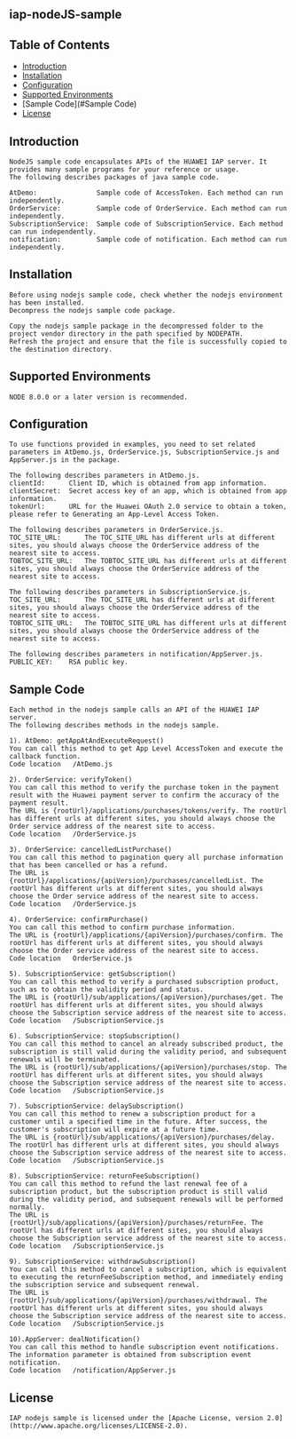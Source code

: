 ## iap-nodeJS-sample


## Table of Contents

 * [Introduction](#introduction)
 * [Installation](#installation)
 * [Configuration ](#configuration )
 * [Supported Environments](#supported-environments)
 * [Sample Code](#Sample Code)
 * [License](#license)
 
 
## Introduction
    NodeJS sample code encapsulates APIs of the HUAWEI IAP server. It provides many sample programs for your reference or usage.
    The following describes packages of java sample code.
    
    AtDemo:               Sample code of AccessToken. Each method can run independently.
    OrderService:         Sample code of OrderService. Each method can run independently.
    SubscriptionService:  Sample code of SubscriptionService. Each method can run independently.
    notification:         Sample code of notification. Each method can run independently.

## Installation
    Before using nodejs sample code, check whether the nodejs environment has been installed. 
    Decompress the nodejs sample code package.
    
    Copy the nodejs sample package in the decompressed folder to the project vendor directory in the path specified by NODEPATH.
    Refresh the project and ensure that the file is successfully copied to the destination directory.
    
## Supported Environments
	NODE 8.0.0 or a later version is recommended.    
    
## Configuration
    To use functions provided in examples, you need to set related parameters in AtDemo.js, OrderService.js, SubscriptionService.js and AppServer.js in the package.
    
    The following describes parameters in AtDemo.js.
    clientId:      Client ID, which is obtained from app information.
    clientSecret:  Secret access key of an app, which is obtained from app information.
    tokenUrl:      URL for the Huawei OAuth 2.0 service to obtain a token, please refer to Generating an App-Level Access Token.
    
    The following describes parameters in OrderService.js.
    TOC_SITE_URL:      The TOC_SITE_URL has different urls at different sites, you should always choose the OrderService address of the nearest site to access.
    TOBTOC_SITE_URL:   The TOBTOC_SITE_URL has different urls at different sites, you should always choose the OrderService address of the nearest site to access. 

    The following describes parameters in SubscriptionService.js.
    TOC_SITE_URL:      The TOC_SITE_URL has different urls at different sites, you should always choose the OrderService address of the nearest site to access.
    TOBTOC_SITE_URL:   The TOBTOC_SITE_URL has different urls at different sites, you should always choose the OrderService address of the nearest site to access. 
    
    The following describes parameters in notification/AppServer.js.
    PUBLIC_KEY:    RSA public key.

## Sample Code
    Each method in the nodejs sample calls an API of the HUAWEI IAP server.
    The following describes methods in the nodejs sample.
    
    1). AtDemo: getAppAtAndExecuteRequest()
    You can call this method to get App Level AccessToken and execute the callback function.
    Code location   /AtDemo.js
    
    2). OrderService: verifyToken()
    You can call this method to verify the purchase token in the payment result with the Huawei payment server to confirm the accuracy of the payment result.
    The URL is {rootUrl}/applications/purchases/tokens/verify. The rootUrl has different urls at different sites, you should always choose the Order service address of the nearest site to access.
    Code location   /OrderService.js
    
    3). OrderService: cancelledListPurchase()
    You can call this method to pagination query all purchase information that has been cancelled or has a refund.
    The URL is {rootUrl}/applications/{apiVersion}/purchases/cancelledList. The rootUrl has different urls at different sites, you should always choose the Order service address of the nearest site to access.
    Code location   /OrderService.js
    
    4). OrderService: confirmPurchase()
    You can call this method to confirm purchase information.
    The URL is {rootUrl}/applications/{apiVersion}/purchases/confirm. The rootUrl has different urls at different sites, you should always choose the Order service address of the nearest site to access.
    Code location   OrderService.js
    
    5). SubscriptionService: getSubscription()
    You can call this method to verify a purchased subscription product, such as to obtain the validity period and status.
    The URL is {rootUrl}/sub/applications/{apiVersion}/purchases/get. The rootUrl has different urls at different sites, you should always choose the Subscription service address of the nearest site to access.
    Code location   /SubscriptionService.js
        
    6). SubscriptionService: stopSubscription()
    You can call this method to cancel an already subscribed product, the subscription is still valid during the validity period, and subsequent renewals will be terminated.
    The URL is {rootUrl}/sub/applications/{apiVersion}/purchases/stop. The rootUrl has different urls at different sites, you should always choose the Subscription service address of the nearest site to access.
    Code location   /SubscriptionService.js
    
    7). SubscriptionService: delaySubscription()
    You can call this method to renew a subscription product for a customer until a specified time in the future. After success, the customer's subscription will expire at a future time.
    The URL is {rootUrl}/sub/applications/{apiVersion}/purchases/delay. The rootUrl has different urls at different sites, you should always choose the Subscription service address of the nearest site to access.
    Code location   /SubscriptionService.js
    
    8). SubscriptionService: returnFeeSubscription()
    You can call this method to refund the last renewal fee of a subscription product, but the subscription product is still valid during the validity period, and subsequent renewals will be performed normally.
    The URL is {rootUrl}/sub/applications/{apiVersion}/purchases/returnFee. The rootUrl has different urls at different sites, you should always choose the Subscription service address of the nearest site to access.
    Code location   /SubscriptionService.js
    
    9). SubscriptionService: withdrawSubscription()
    You can call this method to cancel a subscription, which is equivalent to executing the returnFeeSubscription method, and immediately ending the subscription service and subsequent renewal.
    The URL is {rootUrl}/sub/applications/{apiVersion}/purchases/withdrawal. The rootUrl has different urls at different sites, you should always choose the Subscription service address of the nearest site to access.
    Code location   /SubscriptionService.js
    
    10).AppServer: dealNotification()
    You can call this method to handle subscription event notifications.
    The information parameter is obtained from subscription event notification.
    Code location   /notification/AppServer.js
    
##  License
    IAP nodejs sample is licensed under the [Apache License, version 2.0](http://www.apache.org/licenses/LICENSE-2.0).

